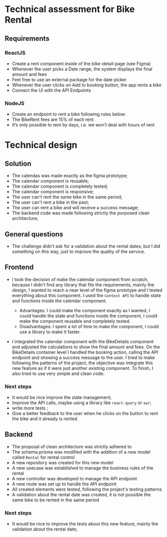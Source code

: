 # Technical assessment for Bike Rental

## Requirements

### ReactJS

- Create a rent component inside of the bike-detail page (see Figma)
- Whenever the user picks a Date range, the system displays the final amount and fees
- Feel free to use an external package for the date picker
- Whenever the user clicks on Add to booking button, the app rents a bike
- Connect the UI with the API Endpoints

### NodeJS

- Create an endpoint to rent a bike following rules below:
- The BikeRent fees are 15% of each rent
- It’s only possible to rent by days, i.e. we won’t deal with hours of rent

# Technical design

## Solution

- The calendas was made exactly as the figma prototype;
- The calendar component is reusable;
- The calendar component is completely tested;
- The calendar component is responsive;
- The user can't rent the same bike in the same period;
- The user can't rent a bike in the past;
- The user can rent a bike and will receive a success message;
- The backend code was made following strictly the purposed clean architecture;

## General questions

- The challenge didn't ask for a validation about the rental dates, but I did something on this way, just to improve the quality of the service.

## Frontend

- I took the decision of make the calendar component from scratch, because I didn't find any library that fits the requirements, mainly the design, I wanted to reach a near level of the figma prototype and I tested everything about this component. I used the `Context API` to handle state and functions inside the calendar component.

  - Advantages: I could make the component exactly as I wanted, I could handle the state and functions inside the component, I could make the component reusable and completely tested.
  - Disadvantages: I spent a lot of time to make the component, I could use a library to make it faster.

- I integrated the calendar component with the BikeDetails component and adjusted the calculations to show the final amount and fees. On the BikeDetails container level I handled the booking action, calling the API endpoint and showing a success message to the user. I tried to make following the patterns of the project, the objective was integrate this new feature as if it were just another existing component. To finish, I also tried to use very simple and clean code.

### Next steps

- It would be nice improve the state management;
- Improve the API calls, maybe using a library like `react-query` or `swr`;
- write more tests ;
- Give a better feedback to the user when he clicks on the button to rent the bike and it already is rented.

## Backend

- The proposal of clean architecture was strictly adhered to
- The schema.prisma was modified with the addition of a new model called `Rental` for rental control
- A new repository was created for this new model
- A new usecase was established to manage the business rules of the rental
- A new controller was developed to manage the API endpoint
- A new route was set up to handle the API endpoint
- All created elements were tested, following the project's testing patterns
- A validation about the rental date was created, it is not possible the same bike to be rented in the same period

### Next steps

- It would be nice to improve the tests about this new feature, mainly the validation about the rental date;
